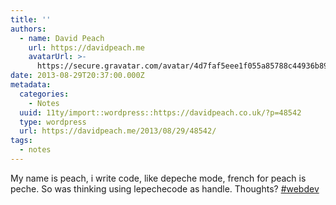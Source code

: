 ```yaml
---
title: ''
authors:
  - name: David Peach
    url: https://davidpeach.me
    avatarUrl: >-
      https://secure.gravatar.com/avatar/4d7faf5eee1f055a85788c44936b8995eaab6dfb004e7854ec747ccb272e91ee?s=96&d=mm&r=g
date: 2013-08-29T20:37:00.000Z
metadata:
  categories:
    - Notes
  uuid: 11ty/import::wordpress::https://davidpeach.co.uk/?p=48542
  type: wordpress
  url: https://davidpeach.me/2013/08/29/48542/
tags:
  - notes
---
```

My name is peach, i write code, like depeche mode, french for peach is peche. So was thinking using lepechecode as handle. Thoughts? [#webdev](https://twitter.com/search?q=%23webdev)